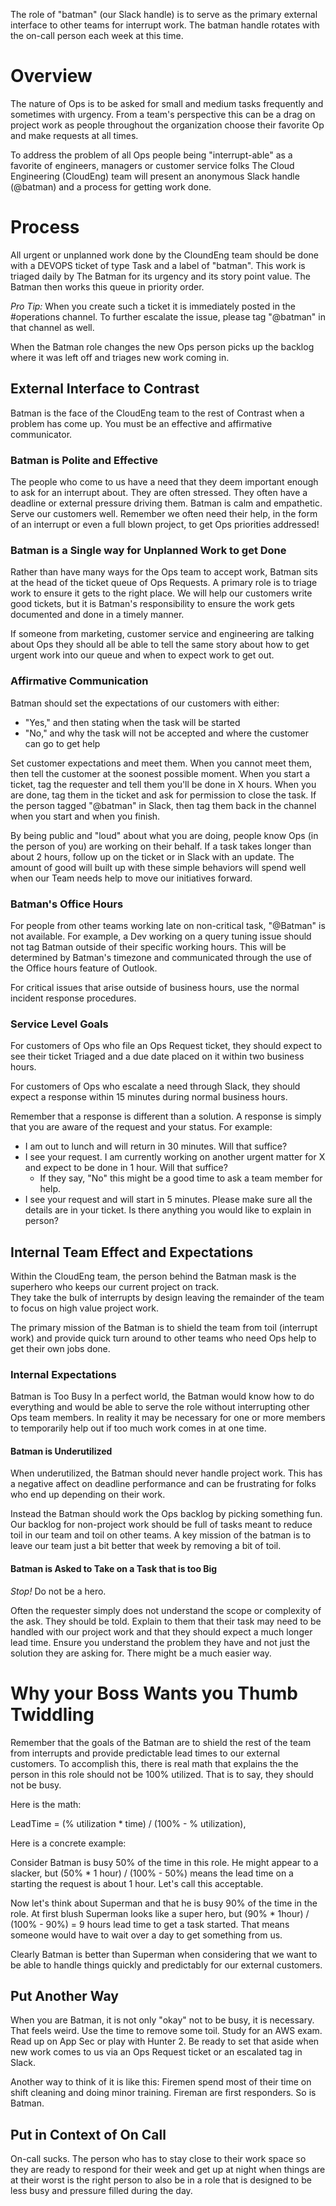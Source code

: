 The role of "batman" (our Slack handle) is to serve as the primary external interface to other teams for interrupt work. 
The batman handle rotates with the on-call person each week at this time. 

# Overview

The nature of Ops is to be asked for small and medium tasks frequently and sometimes with urgency.
From a team's perspective this can be a drag on project work as people throughout the organization choose 
their favorite Op and make requests at all times. 

To address the problem of all Ops people being "interrupt-able" as a favorite of engineers, 
managers or customer service folks The Cloud Engineering (CloudEng) team will present an anonymous Slack handle 
(@batman) and a process for getting work done. 

# Process
All urgent or unplanned work done by the CloundEng team should be done with a DEVOPS ticket of type Task and a 
label of "batman". This work is triaged daily by The Batman for its urgency and its story point value. The Batman 
then works this queue in priority order. 

*Pro Tip:* When you create such a ticket it is immediately posted in the #operations channel. To further 
escalate the issue, please tag "@batman" in that channel as well. 

When the Batman role changes the new Ops person picks up the backlog where it was left off and triages new work coming in. 

## External Interface to Contrast

Batman is the face of the CloudEng team to the rest of Contrast when a problem has come up. You must be 
an effective and affirmative communicator. 

### Batman is Polite and Effective

The people who come to us have a need that they deem important enough to ask for an interrupt about. They 
are often stressed. They often have a deadline or external pressure driving them.  Batman is calm and empathetic. 
Serve our customers well.  Remember we often need their help, in the form of an interrupt or even a full blown project, 
to get Ops priorities addressed!

### Batman is a Single way for Unplanned Work to get Done
Rather than have many ways for the Ops team to accept work, Batman sits at the head of the ticket 
queue of Ops Requests. A primary role is to triage work to ensure it gets to the right place. We will help our 
customers write good tickets, but it is Batman's responsibility to ensure the work gets documented and done in a 
timely manner. 

If someone from marketing, customer service and engineering are talking about Ops they should all be able to 
tell the same story about how to get urgent work into our queue and when to expect work to get out.  

### Affirmative Communication
Batman should set the expectations of our customers with either:

* "Yes," and then stating when the task will be started
* "No," and why the task will not be accepted and where the customer can go to get help

Set customer expectations and meet them. When you cannot meet them, then tell the customer at the soonest 
possible moment.  When you start a ticket, tag the requester and tell them you'll be done in X hours.  When you 
are done, tag them in the ticket and ask for permission to close the task.  If the person tagged "@batman" in Slack,
then tag them back in the channel when you start and when you finish.  

By being public and "loud" about what you are doing, people know Ops (in the person of you) are working on their behalf. 
If a task takes longer than about 2 hours, follow up on the ticket or in Slack with an update.  The amount of 
good will built up with these simple behaviors will spend well when our Team needs help to move our initiatives forward. 

### Batman's Office Hours
For people from other teams working late on non-critical task, "@Batman" is not available. For example, 
a Dev working on a query tuning issue should not tag Batman outside of their specific working hours. This will 
be determined by Batman's timezone and communicated through the use of the Office hours feature of Outlook.

For critical issues that arise outside of business hours, use the normal incident response procedures. 

### Service Level Goals
For customers of Ops who file an Ops Request ticket, they should expect to see their ticket Triaged and a 
due date placed on it within two business hours. 

For customers of Ops who escalate a need through Slack, they should expect a response within 15 minutes 
during normal business hours. 

Remember that a response is different than a solution. A response is simply that you are aware of the request 
and your status. For example:

* I am out to lunch and will return in 30 minutes. Will that suffice?
* I see your request. I am currently working on another urgent matter for X and expect to be done in 1 hour. Will that suffice?
  * If they say, "No" this might be a good time to ask a team member for help. 
* I see your request and will start in 5 minutes.  Please make sure all the details are in your ticket. Is there anything you would like to explain in person?

## Internal Team Effect and Expectations
Within the CloudEng team, the person behind the Batman mask is the superhero who keeps our current project on track.  
They take the bulk of interrupts by design leaving the remainder of the team to focus on high value project work. 

The primary mission of the Batman is to shield the team from toil (interrupt work) and provide quick turn around to 
other teams who need Ops help to get their own jobs done.

### Internal Expectations
Batman is Too Busy
In a perfect world, the Batman would know how to do everything and would be able to serve the role without 
interrupting other Ops team members. In reality it may be necessary for one or more members to temporarily help out 
if too much work comes in at one time. 

#### Batman is Underutilized

When underutilized, the Batman should never handle project work.  This has a negative affect on deadline performance 
and can be frustrating for folks who end up depending on their work.

Instead the Batman should work the Ops backlog by picking something fun. Our backlog for non-project work should be full 
of tasks meant to reduce toil in our team and toil on other teams. A key mission of the batman is to leave our 
team just a bit better that week by removing a bit of toil. 

#### Batman is Asked to Take on a Task that is too Big

*_Stop!_* Do not be a hero.

Often the requester simply does not understand the scope or complexity of the ask.  They should be told. 
Explain to them that their task may need to be handled with our project work and that they should expect a much longer 
lead time. Ensure you understand the problem they have and not just the solution they are asking for. 
There might be a much easier way.

# Why your Boss Wants you Thumb Twiddling

Remember that the goals of the Batman are to shield the rest of the team from interrupts and provide 
predictable lead times to our external customers. To accomplish this, there is real math that explains the the person 
in this role should not be 100% utilized. That is to say, they should not be busy.  

Here is the math:

LeadTime =  (% utilization * time) / (100% - % utilization),

Here is a concrete example:

Consider Batman is busy 50% of the time in this role.  He might appear to a slacker, but (50% * 1 hour) / (100% - 50%) 
means the lead time on a starting the request is about 1 hour.  Let's call this acceptable.   

Now let's think about Superman and that he is busy 90% of the time in the role. 
At first blush Superman looks like a super hero, but (90% * 1hour) / (100% - 90%) = 9 hours lead time to get a 
task started.  That means someone would have to wait over a day to get something from us.

Clearly Batman is better than Superman when considering that we want to be able to handle things quickly and 
predictably for our external customers.

## Put Another Way
When you are Batman, it is not only "okay" not to be busy, it is necessary. That feels weird. Use the time to 
remove some toil. Study for an AWS exam. Read up on App Sec or play with Hunter 2. Be ready to set that aside when 
new work comes to us via an Ops Request ticket or an escalated tag in Slack. 

Another way to think of it is like this:  Firemen spend most of their time on shift cleaning and doing minor training. 
Fireman are first responders. So is Batman. 

## Put in Context of On Call

On-call sucks. The person who has to stay close to their work space so they are ready to respond for their week and get 
up at night when things are at their worst is the right person to also be in a role that is designed to be less busy 
and pressure filled during the day. 
